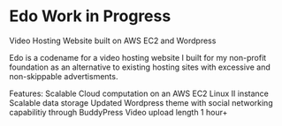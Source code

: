 # Edo Work in Progress
Video Hosting Website built on AWS EC2 and Wordpress

Edo is a codename for a video hosting website I built for my non-profit foundation as an alternative to existing hosting sites with excessive and non-skippable advertisments.

Features:
Scalable Cloud computation on an AWS EC2 Linux II instance
Scalable data storage
Updated Wordpress theme with social networking capabilitiy through BuddyPress
Video upload length 1 hour+
